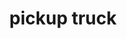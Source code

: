 ---
layout: travel&places
title: pickup truck
emoji: pickup_truck
permalink: 🛻.html
image: assets/img/3moji/pickup_truck.png
---